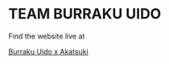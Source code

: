# TEAM BURRAKU UIDO

Find the website live at

[Burraku Uido x Akatsuki](https://gorakuuido-x-akatsuki.netlify.app/)